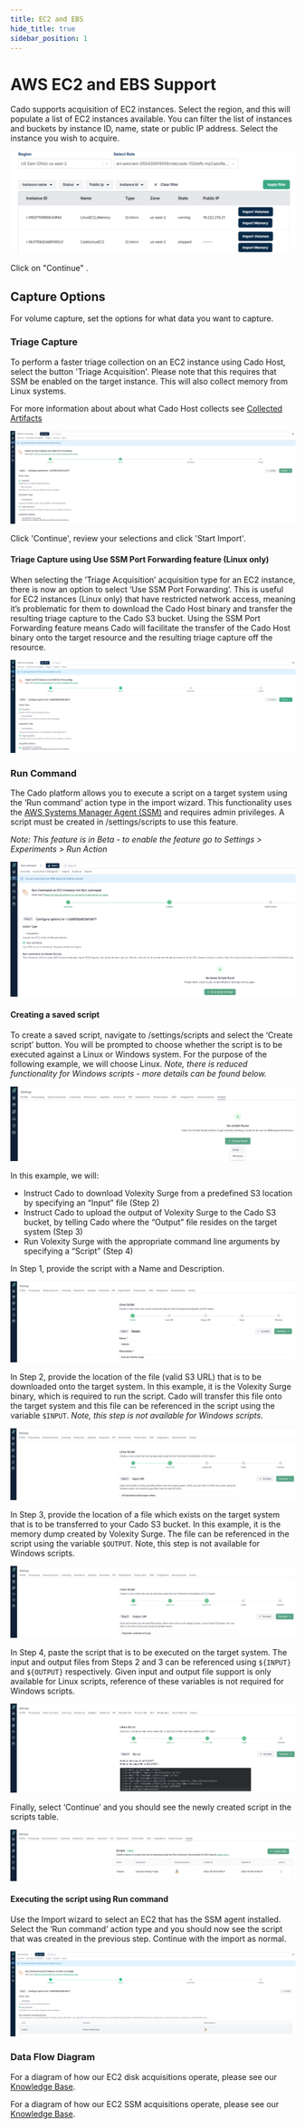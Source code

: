 ```yaml
---
title: EC2 and EBS
hide_title: true
sidebar_position: 1
---
```

# AWS EC2 and EBS Support

Cado supports acquisition of EC2 instances. Select the region, and this will populate a list of EC2 instances available. You can filter the list of instances and buckets by instance ID, name, state or public IP address. Select the instance you wish to acquire.

![AWS EC2 Import](/img/aws-ec2.png)

Click on "Continue" .

## Capture Options

For volume capture, set the options for what data you want to capture.

### Triage Capture
To perform a faster triage collection on an EC2 instance using Cado Host, select the button 'Triage Acquisition'. Please note that this requires that SSM be enabled on the target instance. This will also collect memory from Linux systems.

For more information about about what Cado Host collects see [Collected Artifacts](/cado-host/artifacts)

![AWS EC2 Triage Acquisition ](/img/aws-ec2-triage-acquisition.png)

Click 'Continue', review your selections and click 'Start Import'.

#### Triage Capture using Use SSM Port Forwarding feature (Linux only)

When selecting the ‘Triage Acquisition’ acquisition type for an EC2 instance, there is now an option to select ‘Use SSM Port Forwarding’. This is useful for EC2 instances (Linux only) that have restricted network access, meaning it’s problematic for them to download the Cado Host binary and transfer the resulting triage capture to the Cado S3 bucket. Using the SSM Port Forwarding feature means Cado will facilitate the transfer of the Cado Host binary onto the target resource and the resulting triage capture off the resource. 

![AWS EC2 Triage Acquisition Port Forwarding](/img/aws-ec2-triage-acquisition-ssm-port-forwarding.png)

### Run Command

The Cado platform allows you to execute a script on a target system using the ‘Run command’ action type in the import wizard. This functionality uses the [AWS Systems Manager Agent (SSM)](https://docs.aws.amazon.com/systems-manager/latest/userguide/systems-manager-setting-up-ec2.html) and requires admin privileges. A script must be created in /settings/scripts to use this feature. 

*Note: This feature is in Beta - to enable the feature go to Settings > Experiments > Run Action*

![AWS EC2 Run Command](/img/aws-ec2-runcommand1.png)

#### Creating a saved script

To create a saved script, navigate to /settings/scripts and select the ‘Create script’ button. You will be prompted to choose whether the script is to be executed against a Linux or Windows system. For the purpose of the following example, we will choose Linux. *Note, there is reduced functionality for Windows scripts - more details can be found below.*

![Saved Script](/img/aws-ec2-runcommand2.png)

In this example, we will:

* Instruct Cado to download Volexity Surge from a predefined S3 location by specifying an “Input” file (Step 2)
* Instruct Cado to upload the output of Volexity Surge to the Cado S3 bucket, by telling Cado where the “Output” file resides on the target system (Step 3)
* Run Volexity Surge with the appropriate command line arguments by specifying a “Script” (Step 4)

In Step 1, provide the script with a Name and Description.

![Saved Script - Step 1](/img/aws-ec2-runcommand3.png)

In Step 2, provide the location of the file (valid S3 URL) that is to be downloaded onto the target system. In this example, it is the Volexity Surge binary, which is required to run the script. Cado will transfer this file onto the target system and this file can be referenced in the script using the variable `$INPUT`. *Note, this step is not available for Windows scripts.*

![Saved Script - Step 2](/img/aws-ec2-runcommand4.png)

In Step 3, provide the location of a file which exists on the target system that is to be transferred to your Cado S3 bucket. In this example, it is the memory dump created by Volexity Surge. The file can be referenced in the script using the variable `$OUTPUT`. Note, this step is not available for Windows scripts.

![Saved Script - Step 3](/img/aws-ec2-runcommand5.png)

In Step 4, paste the script that is to be executed on the target system. The input and output files from Steps 2 and 3 can be referenced using `${INPUT}` and `${OUTPUT}` respectively. Given input and output file support is only available for Linux scripts, reference of these variables is not required for Windows scripts.

![Saved Script - Step 4](/img/aws-ec2-runcommand6.png)

Finally, select ‘Continue’ and you should see the newly created script in the scripts table.

![Saved Script - Table](/img/aws-ec2-runcommand7.png)

#### Executing the script using Run command

Use the Import wizard to select an EC2 that has the SSM agent installed. Select the ‘Run command’ action type and you should now see the script that was created in the previous step. Continue with the import as normal.

![AWS EC2 Run Command - Selecting Saved Script](/img/aws-ec2-runcommand8.png)

### Data Flow Diagram
For a diagram of how our EC2 disk acquisitions operate, please see our [Knowledge Base](https://cadosecurity.zendesk.com/hc/en-gb/articles/23258594209681-How-do-EC2-acquisitions-work-including-cross-account-and-the-IAM-role).

For a diagram of how our EC2 SSM acquisitions operate, please see our [Knowledge Base](https://cadosecurity.zendesk.com/hc/en-gb/articles/23259323166225-How-do-EC2-collections-over-SSM-work).
